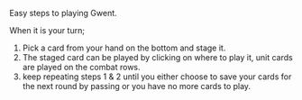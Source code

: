 Easy steps to playing Gwent.

When it is your turn;

1. Pick a card from your hand on the bottom and stage it.
2. The staged card can be played by clicking on where to play it,
unit cards are played on the combat rows.
3. keep repeating steps 1 & 2 until you either choose to save your cards for the next round by passing or you have no more cards to play.
